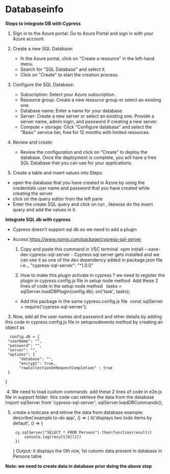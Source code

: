 # Databaseinfo
**Steps to integrate DB with Cypress**
1. Sign in to the Azure portal: Go to Azure Portal and sign in with your Azure account.
2. Create a new SQL Database:
    * In the Azure portal, click on "Create a resource" in the left-hand menu.
    * Search for "SQL Database" and select it.
    * Click on "Create" to start the creation process.
3. Configure the SQL Database:
    * Subscription: Select your Azure subscription.
    * Resource group: Create a new resource group or select an existing one.
    * Database name: Enter a name for your database.
    * Server: Create a new server or select an existing one. Provide a server name, admin login, and password if creating a new server.
    * Compute + storage: Click "Configure database" and select the "Basic" service tier, free for 12 months with limited resources.
4. Review and create:
    * Review the configuration and click on "Create" to deploy the database.
Once the deployment is complete, you will have a free SQL Database that you can use for your applications.

5. Create a table and insert values into
Steps: 
-  open the database that you have created in Azure by using the credentials user name and password that you have created while creating the server 
-  click on the query editor from the left pane 
-  Enter the create SQL query and click on run , likewise do the insert query and add the values in it.



**Integrate SQL db with cypress**
- Cypress doesn’t support sql db so we need to add a plugin 
- Access https://www.npmjs.com/package/cypress-sql-server

    1. Copy and paste this command in VSC terminal  npm install --save-dev cypress-sql-server - Cypress sql server gets installed and we can see it as one of the dev dependency added in package.json file i.e.., "cypress-sql-server": "^1.0.0"
 
  
    2. How to make this plugin activate in cypress ? we need to register the plugin in cypress.config.js file in setup node method  Add these 2 lines of code in the setup node method   
 tasks = sqlServer.loadDBPlugin(config.db);
    on('task', tasks);


    - Add this package  in the same cypress.config.js file
 const sqlServer = require('cypress-sql-server');


   3. Now, add all the user names and password and other details by adding this code in cypress.config.js file in setupnodevents method by creating an object as

      config.db = {
     "userName": "",
     "password": "",
     "server": "",
     "options": {
          "database": "",
          "encrypt": true,
          "rowCollectionOnRequestCompletion" : true
     }
 }

 4. We need to load custom commands  add these 2 lines of code in e2e.js file in support folder  this code can retrieve the data from the database   import sqlServer from 'cypress-sql-server';
     sqlServer.loadDBCommands();

5. create a testcase and retrive the data from database 
example: 
describe('example to-do app', () => {
    it('displays two todo items by default', () => {

        cy.sqlServer("SELECT * FROM Persons").then(function(result)) 
            console.log(result[0][1])
        })
    }
Output: it displays the 0th row, 1st column data present in database in Persons table


**Note: we need to create data in database prior doing the above step**
